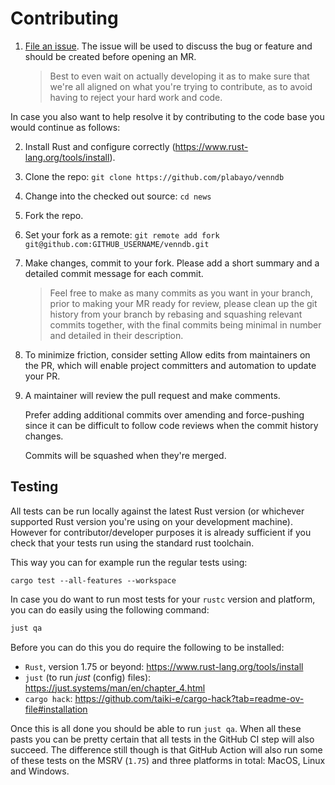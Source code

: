 # Contributing

1. [File an issue](https://github.com/plabayo/venndb/issues/new).
   The issue will be used to discuss the bug or feature and should be created before opening an MR.
   > Best to even wait on actually developing it as to make sure
   > that we're all aligned on what you're trying to contribute,
   > as to avoid having to reject your hard work and code.

In case you also want to help resolve it by contributing to the code base you would continue as follows:

2. Install Rust and configure correctly (https://www.rust-lang.org/tools/install).
3. Clone the repo: `git clone https://github.com/plabayo/venndb`
4. Change into the checked out source: `cd news`
5. Fork the repo.
6. Set your fork as a remote: `git remote add fork git@github.com:GITHUB_USERNAME/venndb.git`
7. Make changes, commit to your fork.
   Please add a short summary and a detailed commit message for each commit.
   > Feel free to make as many commits as you want in your branch,
   > prior to making your MR ready for review, please clean up the git history
   > from your branch by rebasing and squashing relevant commits together,
   > with the final commits being minimal in number and detailed in their description.
8. To minimize friction, consider setting Allow edits from maintainers on the PR,
   which will enable project committers and automation to update your PR.
9. A maintainer will review the pull request and make comments.

   Prefer adding additional commits over amending and force-pushing
   since it can be difficult to follow code reviews when the commit history changes.
   
   Commits will be squashed when they're merged.

## Testing

All tests can be run locally against the latest Rust version (or whichever supported Rust version you're using on your development machine). However for contributor/developer purposes it is already sufficient if you check that your tests run
using the standard rust toolchain.

This way you can for example run the regular tests using:

```
cargo test --all-features --workspace
```

In case you do want to run most tests for your `rustc` version and platform,
you can do easily using the following command:

```bash
just qa
```

Before you can do this you do require the following to be installed:

* `Rust`, version 1.75 or beyond: <https://www.rust-lang.org/tools/install>
* `just` (to run _just_ (config) files): <https://just.systems/man/en/chapter_4.html>
* `cargo hack`: <https://github.com/taiki-e/cargo-hack?tab=readme-ov-file#installation>

Once this is all done you should be able to run `just qa`.
When all these pasts you can be pretty certain that all tests in the GitHub CI step
will also succeed. The difference still though is that GitHub Action will also run some of these tests on the MSRV (`1.75`) and three platforms in total: MacOS, Linux and Windows.
